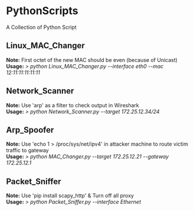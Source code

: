 # PythonScripts
A Collection of Python Script
## Linux_MAC_Changer
<b>Note:</b> First octet of the new MAC should be even (because of Unicast)<br/>
<b>Usage:</b> <i>> python Linux_MAC_Changer.py --interface eth0 --mac 12:11:11:11:11:11</i>
## Network_Scanner
<b>Note:</b> Use 'arp' as a filter to check output in Wireshark<br/>
<b>Usage:</b> <i>> python Network_Scanner.py --target 172.25.12.34/24</i>
## Arp_Spoofer
<b>Note:</b> Use 'echo 1 > /proc/sys/net/ipv4' in attacker machine to route victim traffic to gateway<br/>
<b>Usage:</b> <i>> python MAC_Changer.py --target 172.25.12.21 --gateway 172.25.12.1</i>
## Packet_Sniffer
<b>Note:</b> Use 'pip install scapy_http' & Turn off all proxy<br/>
<b>Usage:</b> <i>> python Packet_Sniffer.py --interface Ethernet</i>
